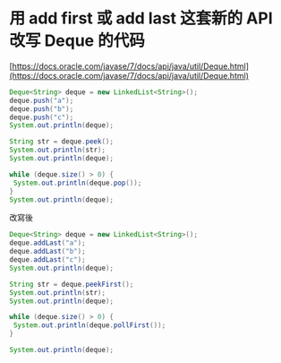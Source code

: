 # 用 add first 或 add last 这套新的 API 改写 Deque 的代码

[https://docs.oracle.com/javase/7/docs/api/java/util/Deque.html](https://docs.oracle.com/javase/7/docs/api/java/util/Deque.html)

```java
Deque<String> deque = new LinkedList<String>();
deque.push("a");
deque.push("b");
deque.push("c");
System.out.println(deque);

String str = deque.peek();
System.out.println(str);
System.out.println(deque);

while (deque.size() > 0) {
 System.out.println(deque.pop());
}
System.out.println(deque);
```

改寫後

```java
Deque<String> deque = new LinkedList<String>();
deque.addLast("a");
deque.addLast("b");
deque.addLast("c");
System.out.println(deque);

String str = deque.peekFirst();
System.out.println(str);
System.out.println(deque);

while (deque.size() > 0) {
 System.out.println(deque.pollFirst());
}

System.out.println(deque);
```